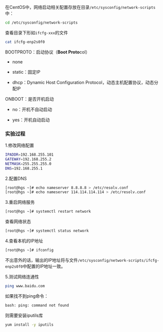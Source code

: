 在CentOS中，网络启动相关配置存放在目录`/etc/sysconfig/network-scripts`中：

```bash
cd /etc/sysconfig/network-scripts
```

查看目录下形如`ifcfg-xxx`的文件

```bash
cat ifcfg-enp2s0f0
```

BOOTPROTO：启动协议（**Boot Proto**col）

* none

* static：固定IP

* dhcp：Dynamic Host Configuration Protocol，动态主机配置协议，动态分配IP

ONBOOT：是否开机启动

* no：开机不自动启动

* yes：开机自动启动

### 实验过程

1.修改网络配置

```bash
IPADDR=192.168.255.101
GATEWAY=192.168.255.2
NETMASK=255.255.255.0
DNS=192.168.255.1
```

2.配置DNS

```bash
[root@hgs ~]# echo nameserver 8.8.8.8 > /etc/resolv.conf
[root@hgs ~]# echo nameserver 114.114.114.114 > /etc/resolv.conf
```

3.重启网络服务

```bash
[root@hgs ~]# systemctl restart network
```

查看网络状态

```bash
[root@hgs ~]# systemctl status network
```

4.查看本机的IP地址

```bash
[root@hgs ~]# ifconfig
```

不出意外的话，输出的IP地址将与文件`/etc/sysconfig/network-scripts/ifcfg-enp2s0f0`中配置的IP地址一致。

5.测试网络连通性

```bash
ping www.baidu.com
```

如果找不到ping命令：

```bash
bash: ping: command not found
```

则需要安装iputils库

```bash
yum install -y iputils
```

